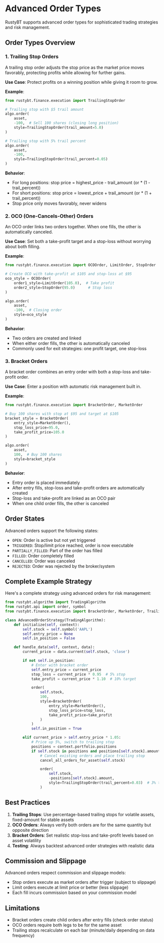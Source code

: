 # Advanced Order Types

RustyBT supports advanced order types for sophisticated trading strategies and risk management.

## Order Types Overview

### 1. Trailing Stop Orders

A trailing stop order adjusts the stop price as the market price moves favorably, protecting profits while allowing for further gains.

**Use Case**: Protect profits on a winning position while giving it room to grow.

**Example**:
```python
from rustybt.finance.execution import TrailingStopOrder

# Trailing stop with $5 trail amount
algo.order(
    asset,
    -100,  # Sell 100 shares (closing long position)
    style=TrailingStopOrder(trail_amount=5.0)
)

# Trailing stop with 5% trail percent
algo.order(
    asset,
    -100,
    style=TrailingStopOrder(trail_percent=0.05)
)
```

**Behavior**:
- For long positions: stop price = highest_price - trail_amount (or * (1 - trail_percent))
- For short positions: stop price = lowest_price + trail_amount (or * (1 + trail_percent))
- Stop price only moves favorably, never widens

### 2. OCO (One-Cancels-Other) Orders

An OCO order links two orders together. When one fills, the other is automatically canceled.

**Use Case**: Set both a take-profit target and a stop-loss without worrying about both filling.

**Example**:
```python
from rustybt.finance.execution import OCOOrder, LimitOrder, StopOrder

# Create OCO with take-profit at $105 and stop-loss at $95
oco_style = OCOOrder(
    order1_style=LimitOrder(105.0),  # Take profit
    order2_style=StopOrder(95.0)      # Stop loss
)

algo.order(
    asset,
    -100,  # Closing order
    style=oco_style
)
```

**Behavior**:
- Two orders are created and linked
- When either order fills, the other is automatically canceled
- Commonly used for exit strategies: one profit target, one stop-loss

### 3. Bracket Orders

A bracket order combines an entry order with both a stop-loss and take-profit order.

**Use Case**: Enter a position with automatic risk management built in.

**Example**:
```python
from rustybt.finance.execution import BracketOrder, MarketOrder

# Buy 100 shares with stop at $95 and target at $105
bracket_style = BracketOrder(
    entry_style=MarketOrder(),
    stop_loss_price=95.0,
    take_profit_price=105.0
)

algo.order(
    asset,
    100,  # Buy 100 shares
    style=bracket_style
)
```

**Behavior**:
- Entry order is placed immediately
- After entry fills, stop-loss and take-profit orders are automatically created
- Stop-loss and take-profit are linked as an OCO pair
- When one child order fills, the other is canceled

## Order States

Advanced orders support the following states:

- `OPEN`: Order is active but not yet triggered
- `TRIGGERED`: Stop/limit price reached, order is now executable
- `PARTIALLY_FILLED`: Part of the order has filled
- `FILLED`: Order completely filled
- `CANCELLED`: Order was canceled
- `REJECTED`: Order was rejected by the broker/system

## Complete Example Strategy

Here's a complete strategy using advanced orders for risk management:

```python
from rustybt.algorithm import TradingAlgorithm
from rustybt.api import order, symbol
from rustybt.finance.execution import BracketOrder, MarketOrder, TrailingStopOrder

class AdvancedOrderStrategy(TradingAlgorithm):
    def initialize(self, context):
        self.stock = self.symbol('AAPL')
        self.entry_price = None
        self.in_position = False

    def handle_data(self, context, data):
        current_price = data.current(self.stock, 'close')

        if not self.in_position:
            # Enter with bracket order
            self.entry_price = current_price
            stop_loss = current_price * 0.95  # 5% stop
            take_profit = current_price * 1.10  # 10% target

            order(
                self.stock,
                100,
                style=BracketOrder(
                    entry_style=MarketOrder(),
                    stop_loss_price=stop_loss,
                    take_profit_price=take_profit
                )
            )
            self.in_position = True

        elif current_price > self.entry_price * 1.05:
            # Price up 5%, switch to trailing stop
            positions = context.portfolio.positions
            if self.stock in positions and positions[self.stock].amount > 0:
                # Cancel existing orders and place trailing stop
                cancel_all_orders_for_asset(self.stock)

                order(
                    self.stock,
                    -positions[self.stock].amount,
                    style=TrailingStopOrder(trail_percent=0.03)  # 3% trail
                )
```

## Best Practices

1. **Trailing Stops**: Use percentage-based trailing stops for volatile assets, fixed-amount for stable assets
2. **OCO Orders**: Always verify both orders are for the same quantity but opposite direction
3. **Bracket Orders**: Set realistic stop-loss and take-profit levels based on asset volatility
4. **Testing**: Always backtest advanced order strategies with realistic data

## Commission and Slippage

Advanced orders respect commission and slippage models:
- Stop orders execute as market orders after trigger (subject to slippage)
- Limit orders execute at limit price or better (less slippage)
- Each fill incurs commission based on your commission model

## Limitations

- Bracket orders create child orders after entry fills (check order status)
- OCO orders require both legs to be for the same asset
- Trailing stops recalculate on each bar (minute/daily depending on data frequency)

